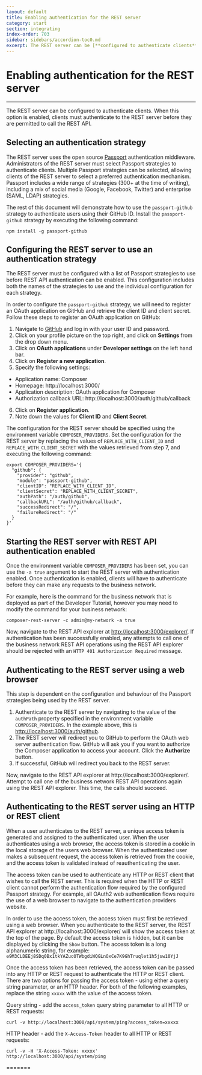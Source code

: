 ```yaml
---
layout: default
title: Enabling authentication for the REST server
category: start
section: integrating
index-order: 703
sidebar: sidebars/accordion-toc0.md
excerpt: The REST server can be [**configured to authenticate clients**](./enabling-rest-authentication.html). When this option is enabled, clients must authenticate to the REST server before they are permitted to call the REST API.
---
```


# Enabling authentication for the REST server

---

The REST server can be configured to authenticate clients. When this option is enabled, clients must authenticate to the REST server before they are permitted to call the REST API.

## Selecting an authentication strategy

The REST server uses the open source [Passport](http://passportjs.org) authentication middleware. Administrators of the REST server must select Passport strategies to authenticate clients. Multiple Passport strategies can be selected, allowing clients of the REST server to select a preferred authentication mechanism. Passport includes a wide range of strategies (300+ at the time of writing), including a mix of social media (Google, Facebook, Twitter) and enterprise (SAML, LDAP) strategies.

The rest of this document will demonstrate how to use the `passport-github` strategy to authenticate users using their GitHub ID. Install the `passport-github` strategy by executing the following command:

    npm install -g passport-github

## Configuring the REST server to use an authentication strategy

The REST server must be configured with a list of Passport strategies to use before REST API authentication can be enabled. This configuration includes both the names of the strategies to use and the individual configuration for each strategy.

In order to configure the `passport-github` strategy, we will need to register an OAuth application on GitHub and retrieve the client ID and client secret. Follow these steps to register an OAuth application on GitHub:

1. Navigate to [GitHub](https://github.com) and log in with your user ID and password.
2. Click on your profile picture on the top right, and click on **Settings** from the drop down menu.
3. Click on **OAuth applications** under **Developer settings** on the left hand bar.
4. Click on **Register a new application**.
5. Specify the following settings:
  * Application name: Composer
  * Homepage: http://localhost:3000/
  * Application description: OAuth application for Composer
  * Authorization callback URL: http://localhost:3000/auth/github/callback
6. Click on **Register application**.
7. Note down the values for **Client ID** and **Client Secret**.

The configuration for the REST server should be specified using the environment variable `COMPOSER_PROVIDERS`. Set the configuration for the REST server by replacing the values of `REPLACE_WITH_CLIENT_ID` and `REPLACE_WITH_CLIENT_SECRET` with the values retrieved from step 7, and executing the following command:

    export COMPOSER_PROVIDERS='{
      "github": {
        "provider": "github",
        "module": "passport-github",
        "clientID": "REPLACE_WITH_CLIENT_ID",
        "clientSecret": "REPLACE_WITH_CLIENT_SECRET",
        "authPath": "/auth/github",
        "callbackURL": "/auth/github/callback",
        "successRedirect": "/",
        "failureRedirect": "/"
      }
    }'

## Starting the REST server with REST API authentication enabled

Once the environment variable `COMPOSER_PROVIDERS` has been set, you can use the `-a true` argument to start the REST server with authentication enabled. Once authentication is enabled, clients will have to authenticate before they can make any requests to the business network.

For example, here is the command for the business network that is deployed as part of the Developer Tutorial, however you may need to modify the command for your business network:

    composer-rest-server -c admin@my-network -a true

Now, navigate to the REST API explorer at [http://localhost:3000/explorer/](http://localhost:3000/explorer/). If authentication has been successfully enabled, any attempts to call one of the business network REST API operations using the REST API explorer should be rejected with an `HTTP 401 Authorization Required` message.

## Authenticating to the REST server using a web browser

This step is dependent on the configuration and behaviour of the Passport strategies being used by the REST server.

1. Authenticate to the REST server by navigating to the value of the `authPath` property specified in the environment variable `COMPOSER_PROVIDERS`. In the example above, this is [http://localhost:3000/auth/github](http://localhost:3000/auth/github).
2. The REST server will redirect you to GitHub to perform the OAuth web server authentication flow. GitHub will ask you if you want to authorize the Composer application to access your account. Click the **Authorize** button.
3. If successful, GitHub will redirect you back to the REST server.

Now, navigate to the REST API explorer at http://localhost:3000/explorer/. Attempt to call one of the business network REST API operations again using the REST API explorer. This time, the calls should succeed.

## Authenticating to the REST server using an HTTP or REST client

When a user authenticates to the REST server, a unique access token is generated and assigned to the authenticated user. When the user authenticates using a web browser, the access token is stored in a cookie in the local storage of the users web browser. When the authenticated user makes a subsequent request, the access token is retrieved from the cookie, and the access token is validated instead of reauthenticating the user.

The access token can be used to authenticate any HTTP or REST client that wishes to call the REST server. This is required when the HTTP or REST client cannot perform the authentication flow required by the configured Passport strategy. For example, all OAuth2 web authentication flows require the use of a web browser to navigate to the authentication providers website.

In order to use the access token, the access token must first be retrieved using a web browser. When you authenticate to the REST server, the REST API explorer at http://localhost:3000/explorer/ will show the access token at the top of the page. By default the access token is hidden, but it can be displayed by clicking the `Show` button. The access token is a long alphanumeric string, for example: `e9M3CLDEEj8SDq0Bx1tkYAZucOTWbgdiWQGLnOxCe7K9GhTruqlet1h5jsw10YjJ`

Once the access token has been retrieved, the access token can be passed into any HTTP or REST request to authenticate the HTTP or REST client. There are two options for passing the access token - using either a query string parameter, or an HTTP header. For both of the following examples, replace the string `xxxxx` with the value of the access token.

Query string - add the `access_token` query string parameter to all HTTP or REST requests:

    curl -v http://localhost:3000/api/system/ping?access_token=xxxxx

HTTP header - add the `X-Access-Token` header to all HTTP or REST requests:

    curl -v -H 'X-Access-Token: xxxxx' http://localhost:3000/api/system/ping
=======

